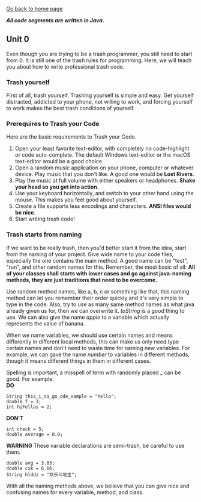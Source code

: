 [Go back to home page](README.md)

***All code segments are written in Java.***

## Unit 0

Even though you are trying to be a trash programmer, you still need to start from 0. It is still one of the trash rules for programming.
Here, we will teach you about how to write professional trash code.

### Trash yourself
First of all, trash yourself. Trashing yourself is simple and easy. Get yourself distracted, addicted to your phone, not willing to work, and forcing yourself to work makes the best trash conditions of yourself.

### Prerequires to Trash your Code
Here are the basic requirements to Trash your Code.

1. Open your least favorite text-editor, with completely no code-highlight or code auto-complete. The default Windows text-editor or the macOS text-editor would be a good choice.
2. Open a random music application on your phone, computer or whatever device. Play music that you don't like. A good one would be **Lost Rivers**.
3. Play the music at full volume with either speakers or headphones. **Shake your head so you get into action**.
4. Use your keyboard horizontally, and switch to your other hand using the mouse. This makes you feel good about yourself.
5. Create a file supports less encodings and characters. **ANSI files would be nice**.
6. Start writing trash code!

### Trash starts from naming

If we want to be really trash, then you'd better start it from the idea, start from the naming of your project. Give wide name to your code files, especially the one contains the main method. A good name can be "test", "run", and other random names for this. Remember, the most basic of all: **All of your classes shall starts with lower cases and go against java-naming methods, they are just traditions that need to be overcome.**

Use random method names, like a, b, c or something like that, this naming method can let you remember their order quickly and it's very simple to type in the code. Also, try to use as many same method names as what java already given us for, then we can overwrite it. *toString* is a good thing to use. We can also give the name *apple* to a variable which actually represents the value of banana. 

When we name variables, we should use certain names and means differently in different local methods, this can make us only need type certain names and don't need to waste time for naming new variables. For example, we can gave the name *number* to variables in different methods, though it means different things in them in different cases.

Spelling is important, a misspell of term with randomly placed _ can be good. 
For example: <br>
**DO**
```
String this_i_sa_go_ode_xample = "hello";
double f = 3;
int hiFellas = 2;
```

**DON'T**
```
int check = 5;
double average = 8.0;
```

**WARNING**
These variable declarations are semi-trash, be careful to use them.
```
double avg = 3.03;
double cxk = 6.66;
String hlddz = "欢乐斗地主";
```
With all the naming methods above, we believe that you can give nice and confusing names for every variable, method, and class.
